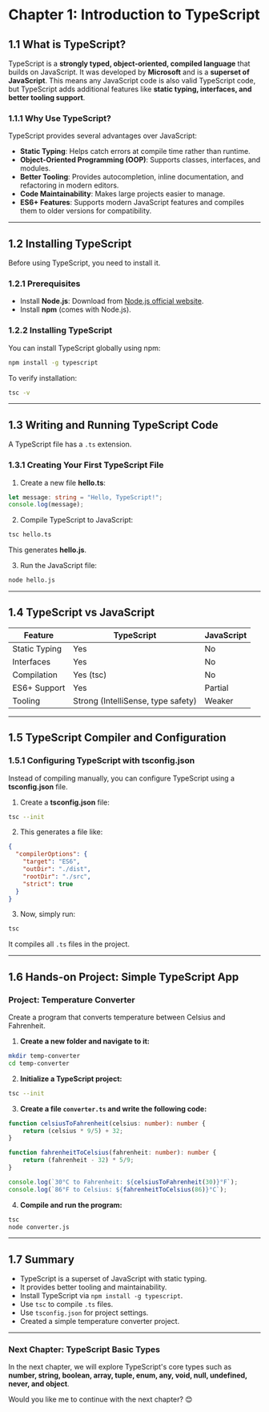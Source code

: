 # **Chapter 1: Introduction to TypeScript**

## **1.1 What is TypeScript?**
TypeScript is a **strongly typed, object-oriented, compiled language** that builds on JavaScript. It was developed by **Microsoft** and is a **superset of JavaScript**. This means any JavaScript code is also valid TypeScript code, but TypeScript adds additional features like **static typing, interfaces, and better tooling support**.

### **1.1.1 Why Use TypeScript?**
TypeScript provides several advantages over JavaScript:
- **Static Typing**: Helps catch errors at compile time rather than runtime.
- **Object-Oriented Programming (OOP)**: Supports classes, interfaces, and modules.
- **Better Tooling**: Provides autocompletion, inline documentation, and refactoring in modern editors.
- **Code Maintainability**: Makes large projects easier to manage.
- **ES6+ Features**: Supports modern JavaScript features and compiles them to older versions for compatibility.

---

## **1.2 Installing TypeScript**
Before using TypeScript, you need to install it.

### **1.2.1 Prerequisites**
- Install **Node.js**: Download from [Node.js official website](https://nodejs.org).
- Install **npm** (comes with Node.js).

### **1.2.2 Installing TypeScript**
You can install TypeScript globally using npm:

```bash
npm install -g typescript
```

To verify installation:

```bash
tsc -v
```

---

## **1.3 Writing and Running TypeScript Code**
A TypeScript file has a `.ts` extension.

### **1.3.1 Creating Your First TypeScript File**
1. Create a new file **hello.ts**:
```ts
let message: string = "Hello, TypeScript!";
console.log(message);
```

2. Compile TypeScript to JavaScript:
```bash
tsc hello.ts
```
This generates **hello.js**.

3. Run the JavaScript file:
```bash
node hello.js
```

---

## **1.4 TypeScript vs JavaScript**
| Feature  | TypeScript | JavaScript |
|----------|-----------|------------|
| Static Typing | Yes | No |
| Interfaces | Yes | No |
| Compilation | Yes (tsc) | No |
| ES6+ Support | Yes | Partial |
| Tooling | Strong (IntelliSense, type safety) | Weaker |

---

## **1.5 TypeScript Compiler and Configuration**
### **1.5.1 Configuring TypeScript with tsconfig.json**
Instead of compiling manually, you can configure TypeScript using a **tsconfig.json** file.

1. Create a **tsconfig.json** file:
```bash
tsc --init
```

2. This generates a file like:
```json
{
  "compilerOptions": {
    "target": "ES6",
    "outDir": "./dist",
    "rootDir": "./src",
    "strict": true
  }
}
```

3. Now, simply run:
```bash
tsc
```
It compiles all `.ts` files in the project.

---

## **1.6 Hands-on Project: Simple TypeScript App**
### **Project: Temperature Converter**
Create a program that converts temperature between Celsius and Fahrenheit.

1. **Create a new folder and navigate to it:**
```bash
mkdir temp-converter
cd temp-converter
```

2. **Initialize a TypeScript project:**
```bash
tsc --init
```

3. **Create a file `converter.ts` and write the following code:**

```ts
function celsiusToFahrenheit(celsius: number): number {
    return (celsius * 9/5) + 32;
}

function fahrenheitToCelsius(fahrenheit: number): number {
    return (fahrenheit - 32) * 5/9;
}

console.log(`30°C to Fahrenheit: ${celsiusToFahrenheit(30)}°F`);
console.log(`86°F to Celsius: ${fahrenheitToCelsius(86)}°C`);
```

4. **Compile and run the program:**

```bash
tsc
node converter.js
```

---

## **1.7 Summary**
- TypeScript is a superset of JavaScript with static typing.
- It provides better tooling and maintainability.
- Install TypeScript via `npm install -g typescript`.
- Use `tsc` to compile `.ts` files.
- Use `tsconfig.json` for project settings.
- Created a simple temperature converter project.

---

### **Next Chapter: TypeScript Basic Types**
In the next chapter, we will explore TypeScript's core types such as **number, string, boolean, array, tuple, enum, any, void, null, undefined, never, and object**.

Would you like me to continue with the next chapter? 😊